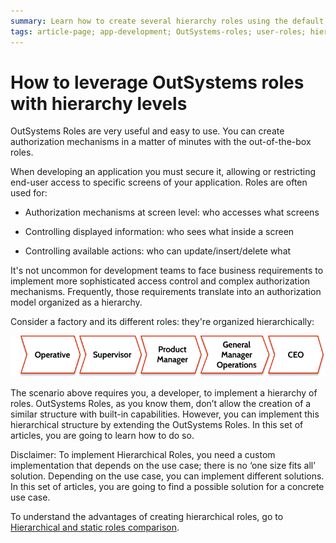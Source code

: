 ```yaml
---
summary: Learn how to create several hierarchy roles using the default OutSystems user roles
tags: article-page; app-development; OutSystems-roles; user-roles; hierarchical-roles; 
---
```


# How to leverage OutSystems roles with hierarchy levels

OutSystems Roles are very useful and easy to use. You can create authorization mechanisms in a matter of minutes with the out-of-the-box roles. 

When developing an application you must secure it, allowing or restricting end-user access to specific screens of your application. Roles are often used for:

* Authorization mechanisms at screen level: who accesses what screens

* Controlling displayed information: who sees what inside a screen

* Controlling available actions: who can update/insert/delete what

It's not uncommon for development teams to face business requirements to implement more sophisticated access control and complex authorization mechanisms. Frequently, those requirements translate into an authorization model organized as a hierarchy.

Consider a factory and its different roles: they're organized hierarchically:

![factory roles example](images/factory-roles-example.png)

The scenario above requires you, a developer, to implement a hierarchy of roles. OutSystems Roles, as you know them, don’t allow the creation of a similar structure with built-in capabilities. However, you can implement this hierarchical structure by extending the OutSystems Roles. In this set of articles, you are going to learn how to do so.

Disclaimer: To implement Hierarchical Roles, you need a custom implementation that depends on the use case; there is no ‘one size fits all’ solution. Depending on the use case, you can implement different solutions. In this set of articles, you are going to find a possible solution for a concrete use case.

To understand the advantages of creating hierarchical roles, go to [Hierarchical and static roles comparison](hierarchical-and-static-roles.md).